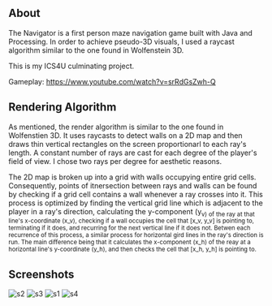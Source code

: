 ## About
The Navigator is a first person maze navigation game built with Java and Processing. In order to achieve pseudo-3D visuals, I used a raycast algorithm similar to the one found in Wolfenstein 3D.

This is my ICS4U culminating project.

Gameplay: https://www.youtube.com/watch?v=srRdGsZwh-Q

## Rendering Algorithm

As mentioned, the render algorithm is similar to the one found in Wolfenstien 3D. It uses raycasts to detect walls on a 2D map and then
draws thin vertical rectangles on the screen proportionarl to each ray's length. A constant number of rays are cast for each degree of 
the player's field of view. I chose two rays per degree for aesthetic reasons.

The 2D map is broken up into a grid with walls occupying entire grid cells. Consequently, points of itnersection between rays and walls can
be found by checking if a grid cell contains a wall whenever a ray crosses into it. This process is optimized by finding the vertical grid
line which is adjacent to the player in a ray's direction, calculating the y-component (y<sub>v) of the ray at that line's x-coordinate (x_v), 
checking if a wall occupies the cell that \[x_v, y_v] is pointing to, terminating if it does, and recurring for the next vertical line if it
does not. Betwen each recurrence of this process, a similar process for horizontal gird lines in the ray's direction is run. The main difference being that it calculates the x-component (x_h) of the reay at a horizontal line's y-coordinate (y_h), and then checks the cell that \[x_h, y_h] is pointing to.

## Screenshots
![s2](https://user-images.githubusercontent.com/30982485/107132108-3ce06500-68aa-11eb-9d7c-8b0ca6e87ba5.png)
![s3](https://user-images.githubusercontent.com/30982485/107132109-3ce06500-68aa-11eb-80f8-1aa034ecaee0.png)
![s1](https://user-images.githubusercontent.com/30982485/107132107-3baf3800-68aa-11eb-92a3-658276520121.png)
![s4](https://user-images.githubusercontent.com/30982485/107132110-3d78fb80-68aa-11eb-93da-f5ab3cd49b8a.gif)
